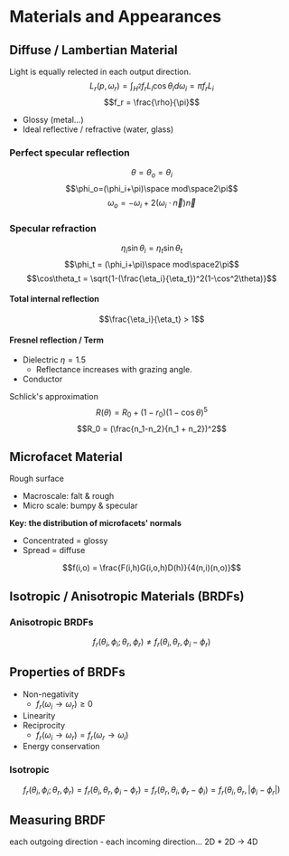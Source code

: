 # Materials and Appearances
## Diffuse / Lambertian Material
Light is equally relected in each output direction.
$$L_r(p,\omega_r)= \int_{H^2}f_rL_i\cos\theta_id\omega_i=\pi f_rL_i$$
$$f_r = \frac{\rho}{\pi}$$
* Glossy (metal...)
* Ideal reflective / refractive (water, glass)

### Perfect specular reflection
$$\theta = \theta_o = \theta_i$$
$$\phi_o=(\phi_i+\pi)\space mod\space2\pi$$
$$\omega_o = -\omega_i + 2(\omega_i\cdot\vec{n})\vec{n}$$

### Specular refraction
$$\eta_i\sin\theta_i = \eta_t\sin\theta_t$$
$$\phi_t = (\phi_i+\pi)\space mod\space2\pi$$
$$\cos\theta_t = \sqrt{1-(\frac{\eta_i}{\eta_t})^2(1-\cos^2\theta)}$$

#### Total internal reflection
$$\frac{\eta_i}{\eta_t} > 1$$

#### Fresnel reflection / Term
* Dielectric $\eta = 1.5$
  * Reflectance increases with grazing angle.
* Conductor

Schlick's approximation
$$R(\theta)= R_0 + (1 - r_0) (1-\cos\theta)^5$$
$$R_0 = (\frac{n_1-n_2}{n_1 + n_2})^2$$

## Microfacet Material
Rough surface
* Macroscale: falt & rough
* Micro scale: bumpy & specular 

**Key: the distribution of microfacets' normals**
* Concentrated = glossy
* Spread = diffuse

$$f(i,o) = \frac{F(i,h)G(i,o,h)D(h)}{4(n,i)(n,o)}$$

## Isotropic / Anisotropic Materials (BRDFs)
### Anisotropic BRDFs
$$f_r(\theta_i,\phi_i;\theta_r,\phi_r)\not ={f_r(\theta_i, \theta_r,\phi_i-\phi_r)}$$

## Properties of BRDFs
* Non-negativity
  * $f_r(\omega_i\rightarrow\omega_r)\geq0$
* Linearity
* Reciprocity
  * $f_r(\omega_i\rightarrow\omega_r) = f_r(\omega_r\rightarrow\omega_i)$
* Energy conservation

### Isotropic
$$f_r(\theta_i,\phi_i;\theta_r,\phi_r)={f_r(\theta_i, \theta_r,\phi_i-\phi_r)}={f_r(\theta_r, \theta_i,\phi_r-\phi_i)}={f_r(\theta_i, \theta_r,|\phi_i-\phi_r|)}$$

## Measuring BRDF
each outgoing direction - each incoming direction...
2D * 2D -> 4D